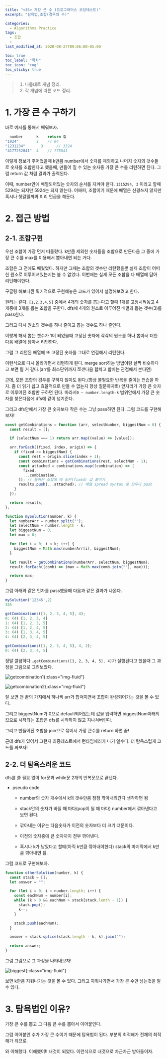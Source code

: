 ```yaml
---
title: "<35> 가장 큰 수 (프로그래머스 코딩테스트)"
excerpt: "탐욕법,조합(경우의 수)"

categories:
  - Algorithms Practice
tags:
  - 조합
  -
last_modified_at: 2020-08-27T09:06:00-05:00

toc: true
toc_label: "목차"
toc_icon: "cog"
toc_sticky: true
---
```


> 1. 나름대로 개념 정리.
> 2. 각 개념에 따른 코드 정리.

# 1. 가장 큰 수 구하기

바로 예시를 통해서 배워보자.

```javascript
  number      k    return 값
"1924"	      2	   // 94
"1231234"	    3	   // 3324
"4177252841"  4    // 775841
```

이렇게 정보가 주어졌을때 k만큼 number에서 숫자를 제외하고 나머지 숫자의 갯수들로 숫자를 조합한다고 했을때, 만들어 질 수 있는 숫자중 가장 큰 수를 리턴하면 된다. 그럼 return 값 처럼 결과가 출력된다.

이때, number안에 배열되어있는 숫자의 순서를 지켜야 한다. `1315294, 3` 이라고 할때 5294는 되지만 5924는 되지 않는다. 어짜피, 조합이기 때문에 배열은 신경쓰지 않지만 혹시나 헷갈릴까봐 미리 언급을 해둔다.

# 2. 접근 방법

## 2-1. 조합구현

우선 조합이 가장 먼저 떠올랐다. k만큼 제외한 숫자들을 조합으로 만든다음 그 중에 가장 큰 수를 max를 이용해서 뽑아내면 되는 거다.

조합은 그 전에도 배웠었다. 하지만 그때는 조합의 갯수만 리턴했을뿐 실제 조합이 어떠한 원소로 이루어져있는지는 볼 수 없었다. 이번에는 실제 모든 조합을 다 배열에 담아 리턴해야한다.

구글링 해보니깐 획기적으로 구현해놓은 코드가 있어서 설명해보려고 한다.

원리는 같다. `[1,2,3,4,5]` 중에서 4개의 숫자를 뽑는다고 할때 1개를 고정시켜놓고 4개중에 3개를 뽑는 조합을 구한다. dfs에 4개의 원소로 이루어진 배열과 뽑는 갯수(3)를 pass한다.

그리고 다시 원소의 갯수를 하나 줄이고 뽑는 갯수도 하나 줄인다.

이렇게 해서 뽑는 갯수가 1이 되었을때 고정된 숫자에 각각의 원소를 하나 뽑아서 더한 다음 배열에 담아서 리턴한다.

그럼 그 리턴된 배열에 또 고정된 숫자를 그대로 연결해서 리턴한다.

이런식으로 다시 올라가면서 리턴하게 된다. merge sort하는 방법이랑 살짝 비슷하다고 보면 될 거 같다.(arr를 최소단위까지 쪼갠다음 합치고 합치는 관점에서 본다면)

근데, 모든 조합의 경우를 구하지 않아도 된다.(항상 불필요한 반복을 줄이는 연습을 하자. 좀 더 읽기 쉽고 효율적으로 만들 수 없는지 항상 질문하자!!!) 앞자리가 가장 큰 숫자로 이루어진 조합만 구하면 된다. 따라서`0 ~ number.length-k` 범위안에서 가장 큰 숫자를 찾은다음에 dfs에 같이 넘겨준다.

그리고 dfs안에서 가장 큰 숫자보다 작은 수는 그냥 pass하면 된다. 그럼 코드를 구현해보자!

```javascript
const getCombinations = function (arr, selectNumber, biggestNum = 0) {
  const result = [];

  if (selectNum === 1) return arr.map((value) => [value]);

  arr.forEach((fixed, index, origin) => {
    if (fixed >= biggestNum) {
      const rest = origin.slice(index + 1);
      const combinations = getCombinations(rest, selectNum - 1);
      const attached = combinations.map((combination) => [
        fixed,
        ...combination,
      ]); // 돌아온 조합에 떼 놓은(fixed) 값 붙이기
      results.push(...attached); // 배열 spread syntax 로 모두다 push
    }
  });

  return results;
};

function mySolution(number, k) {
  let numberArr = number.split("");
  let selectNum = number.length - k;
  let biggestNum = 0;
  let max = 0;

  for (let i = 0; i < k; i++) {
    biggestNum = Math.max(numberArr[i], biggestNum);
  }

  let result = getCombinations(numberArr, selectNum, biggestNum);
  result.forEach((comb) => (max = Math.max(comb.join(""), max)));

  return max;
}
```

그럼 아래와 같은 인자를 pass했을때 다음과 같은 결과가 나온다.

```javascript
mySolution('12345',2)
345

getCombinations([1, 2, 3, 4, 5], 4);
0: (4) [1, 2, 3, 4]
1: (4) [1, 2, 3, 5]
2: (4) [1, 2, 4, 5]
3: (4) [1, 3, 4, 5]
4: (4) [2, 3, 4, 5]

getCombinations([1, 2, 3, 4, 5], 4, 2);
0: (4) [2, 3, 4, 5]
```

정말 깔끔하다...`getCombinations([1, 2, 3, 4, 5], 4)`가 실행된다고 했을때 그 과정을 그림으로 그려보았다.

![getcombination1](https://yeonghunko.github.io/assets/img/algorithms/getcombination1.jpg){:class="img-fluid"}

![getcombination2](https://yeonghunko.github.io/assets/img/algorithms/getcombination2.jpg){:class="img-fluid"}

잘 보면 맨 끝의 가지에서 하나씩 arr가 합쳐지면서 조합이 완성되어가는 것을 볼 수 있다.

그리고 biggestNum가 0으로 default되어있는데 값을 입력하면 biggestNum아래의 값으로 시작되는 조합은 dfs를 시작하지 않고 지나쳐버린다.

그리고 만들어진 조합을 join으로 묶어서 가장 큰수를 return 하면 끝!

근데 dfs가 있어서 그런지 최종테스트에서 런타임에러가 나기 일수다. 더 탐욕스럽게 코드를 짜보자!

## 2-2. 더 탐욕스러운 코드

dfs를 쓸 필요 없이 for문과 while문 2개의 반복문으로 끝낸다.

- pseudo code

  - number의 숫자 개수에서 k의 갯수만큼 점점 깎아내려간다 생각하면 됨

  - stack안의 숫자가 바뀔 때 마다(pop이 될 때 마다) number에서 깎아낸다고 보면 된다.

  - 깎아내는 이유는 다음숫자가 이전의 숫자보다 더 크기 떄문이다.

  - 이전의 숫자중에 큰 숫자까지 전부 깎아낸다.

  - 혹시나 k가 남았다고 할때(아직 k만큼 깎아내야한다) stack의 마지막에서 k만큼 깎아내면 됨.

그럼 코드로 구현해보자.

```javascript
function otherSolution(number, k) {
  const stack = [];
  let answer = "";

  for (let i = 0; i < number.length; i++) {
    const eachNum = number[i];
    while (k > 0 && eachNum > stack[stack.lenth - 1]) {
      stack.pop();
      k--;
    }

    stack.push(eachNum);
  }

  answer = stack.splice(stack.length - k, k).join("");

  return answer;
}
```

그럼 그림으로 그 과정을 나타내보자!

![biggest](https://yeonghunko.github.io/assets/img/algorithms/biggest.jpg){:class="img-fluid"}

보면 k만큼 지워나가는 것을 볼 수 있다. 그리고 지워나가면서 가장 큰 수만 남는것을 알 수 있다.

# 3. 탐욕법인 이유?

가장 큰 수를 뽑고 그 다음 큰 수를 뽑아서 이어붙인다.

그럼 이어붙인 수가 가장 큰 수이기 때문에 탐욕법이 된다. 부분의 최적해가 전체의 최적해가 되므로.

와 이해했다. 이해했어!! 내것이 되었다. 이런식으로 내것으로 차근차근 받아들이자.
